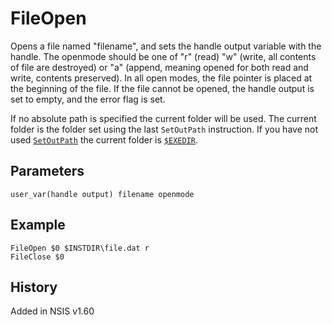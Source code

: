 # FileOpen

Opens a file named "filename", and sets the handle output variable with the handle. The openmode should be one of "r" (read) "w" (write, all contents of file are destroyed) or "a" (append, meaning opened for both read and write, contents preserved). In all open modes, the file pointer is placed at the beginning of the file. If the file cannot be opened, the handle output is set to empty, and the error flag is set.

If no absolute path is specified the current folder will be used. The current folder is the folder set using the last `SetOutPath` instruction. If you have not used [`SetOutPath`][1] the current folder is [`$EXEDIR`][1].

## Parameters

    user_var(handle output) filename openmode

## Example

    FileOpen $0 $INSTDIR\file.dat r
    FileClose $0

## History

Added in NSIS v1.60

[1]: SetOutPath.md
[2]: ../Variables/EXEDIR.md
